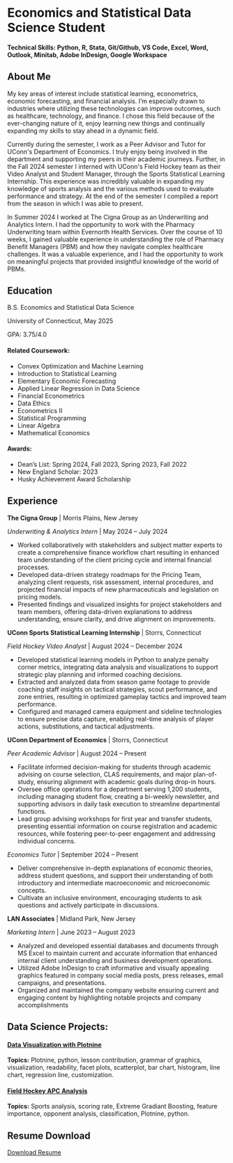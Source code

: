 # Economics and Statistical Data Science Student

#### Technical Skills: Python, R, Stata, Git/Github, VS Code, Excel, Word, Outlook, Minitab, Adobe InDesign, Google Workspace

## About Me

My key areas of interest include statistical learning, econometrics, economic forecasting, and financial analysis. I’m especially drawn to industries where utilizing these technologies can improve outcomes, such as healthcare, technology, and finance. I chose this field because of the ever-changing nature of it, enjoy learning new things and continually expanding my skills to stay ahead in a dynamic field.

Currently during the semester, I work as a Peer Advisor and Tutor for UConn's Department of Economics. I truly enjoy being involved in the department and supporting my peers in their academic journeys. Further, in the Fall 2024 semester I interned with UConn's Field Hockey team as their Video Analyst and Student Manager, through the Sports Statistical Learning Internship. This experience was incredibly valuable in expanding my knowledge of sports analysis and the various methods used to evaluate performance and strategy. At the end of the semester I compiled a report from the season in which I was able to present. 

In Summer 2024 I worked at The Cigna Group as an Underwriting and Analytics Intern. I had the opportunity to work with the Pharmacy Underwriting team within Evernorth Health Services. Over the course of 10 weeks, I gained valuable experience in understanding the role of Pharmacy Benefit Managers (PBM) and how they navigate complex healthcare challenges. It was a valuable experience, and I had the opportunity to work on meaningful projects that provided insightful knowledge of the world of PBMs.

## Education
B.S. Economics and Statistical Data Science 

University of Connecticut, May 2025

GPA: 3.75/4.0

#### Related Coursework: 
- Convex Optimization and Machine Learning
- Introduction to Statistical Learning
- Elementary Economic Forecasting
- Applied Linear Regression in Data Science
- Financial Econometrics
- Data Ethics
- Econometrics II
- Statistical Programming
- Linear Algebra
- Mathematical Economics

#### Awards:
- Dean’s List: Spring 2024, Fall 2023, Spring 2023, Fall 2022
- New England Scholar: 2023
- Husky Achievement Award Scholarship

## Experience

**The Cigna Group** | Morris Plains, New Jersey

*Underwriting & Analytics Intern*	| May 2024 – July 2024
- Worked collaboratively with stakeholders and subject matter experts to create a comprehensive finance workflow chart resulting in enhanced team understanding of the client pricing cycle and internal financial processes.
- Developed data-driven strategy roadmaps for the Pricing Team, analyzing client requests, risk assessment, internal procedures, and projected financial impacts of new pharmaceuticals and legislation on pricing models.
- Presented findings and visualized insights for project stakeholders and team members, offering data-driven explanations to address understanding, ensure clarity, and drive alignment on improvements.

**UConn Sports Statistical Learning Internship** | Storrs, Connecticut

*Field Hockey Video Analyst* | August 2024 – December 2024
- Developed statistical learning models in Python to analyze penalty corner metrics, integrating data analysis and visualizations to support strategic play planning and informed coaching decisions.
- Extracted and analyzed data from season game footage to provide coaching staff insights on tactical strategies, scout performance, and zone entries, resulting in optimized gameplay tactics and improved team performance.
- Configured and managed camera equipment and sideline technologies to ensure precise data capture, enabling real-time analysis of player actions, substitutions, and tactical adjustments.

**UConn Department of Economics** | Storrs, Connecticut

*Peer Academic Advisor* | August 2024 – Present
-	Facilitate informed decision-making for students through academic advising on course selection, CLAS requirements, and major plan-of-study, ensuring alignment with academic goals during drop-in hours.
-	Oversee office operations for a department serving 1,200 students, including managing student flow, creating a bi-weekly newsletter, and supporting advisors in daily task execution to streamline departmental functions.
-	Lead group advising workshops for first year and transfer students, presenting essential information on course registration and academic resources, while fostering peer-to-peer engagement and addressing individual concerns.
  
*Economics Tutor*	| September 2024 – Present
- Deliver comprehensive in-depth explanations of economic theories, address student questions, and support their understanding of both introductory and intermediate macroeconomic and microeconomic concepts.
- Cultivate an inclusive environment, encouraging students to ask questions and actively participate in discussions.

**LAN Associates** | Midland Park, New Jersey

*Marketing Intern* | June 2023 – August 2023
- Analyzed and developed essential databases and documents through MS Excel to maintain current and accurate information that enhanced internal client understanding and business development operations.
- Utilized Adobe InDesign to craft informative and visually appealing graphics featured in company social media posts, press releases, email campaigns, and presentations.
- Organized and maintained the company website ensuring current and engaging content by highlighting notable projects and company accomplishments

## Data Science Projects:

#### [Data Visualization with Plotnine](https://github.com/jcmazzola/Visualization_with_Plotnine.git)
**Topics:** Plotnine, python, lesson contribution, grammar of graphics, visualization, readability, facet plots, scatterplot, bar chart, histogram, line chart, regression line, customization.
  
#### [Field Hockey APC Analysis](https://github.com/jcmazzola/Field_Hockey_APC_analysis.git)
**Topics:** Sports analysis, scoring rate, Extreme Gradiant Boosting, feature importance, opponent analysis, classification, Plotnine, python. 

## Resume Download
[Download Resume](Resume_JMazzola.pdf)

